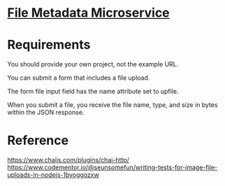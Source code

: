 # [File Metadata Microservice](https://www.freecodecamp.org/learn/apis-and-microservices/apis-and-microservices-projects/file-metadata-microservice)


# Requirements

You should provide your own project, not the example URL.

You can submit a form that includes a file upload.

The form file input field has the name attribute set to upfile.

When you submit a file, you receive the file name, type, and size in bytes within the JSON response.


# Reference
https://www.chaijs.com/plugins/chai-http/
https://www.codementor.io/@seunsomefun/writing-tests-for-image-file-uploads-in-nodejs-1byoggozxw